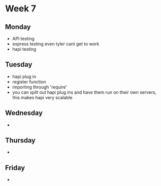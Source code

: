 # Week 7

## Monday
* API testing
* express testing even tyler cant get to work
* hapi testing

## Tuesday
* hapi plug in
* register function
* importing through 'require'
* you can split out hapi plug ins and have them run on their own servers, this makes hapi
very scalable 

## Wednesday
* 

## Thursday
* 

## Friday
*
